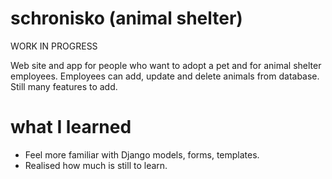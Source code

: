 # schronisko (animal shelter)
WORK IN PROGRESS

Web site and app for people who want to adopt a pet and for animal shelter employees. Employees can add, 
update and delete animals from database. Still many features to add.


# what I learned

* Feel more familiar with Django models, forms, templates. 
* Realised how much is still to learn.

